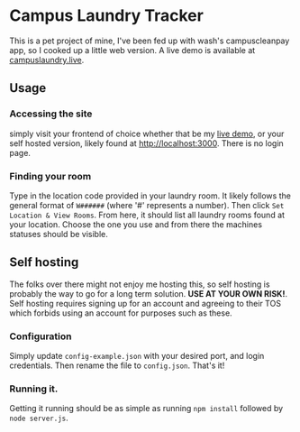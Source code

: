 # Campus Laundry Tracker
This is a pet project of mine, I've been fed up with wash's campuscleanpay app, so I cooked up a little web version. A live demo is available at [campuslaundry.live](campuslaundry.live). 

## Usage
### Accessing the site
simply visit your frontend of choice whether that be my [live demo](campuslaundry.live), or your self hosted version, likely found at [http://localhost:3000](http://localhost:3000). There is no login page.
### Finding your room
Type in the location code provided in your laundry room. It likely follows the general format of `W######` (where '#' represents a number). Then click `Set Location & View Rooms`.
From here, it should list all laundry rooms found at your location. Choose the one you use and from there the machines statuses should be visible.

## Self hosting
The folks over there might not enjoy me hosting this, so self hosting is probably the way to go for a long term solution. **USE AT YOUR OWN RISK!**. Self hosting requires signing up for an account and agreeing to their TOS which forbids using an account for purposes such as these.
### Configuration
Simply update `config-example.json` with your desired port, and login credentials. Then rename the file to `config.json`. That's it!
### Running it.
Getting it running should be as simple as running `npm install` followed by `node server.js`.
